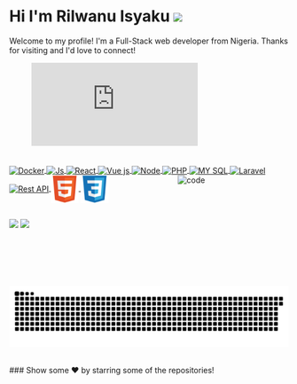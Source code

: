 # Hi I'm Rilwanu Isyaku <img src="https://media.giphy.com/media/hvRJCLFzcasrR4ia7z/giphy.gif" width="25px">
Welcome to my profile! I'm a Full-Stack web developer from Nigeria. Thanks for visiting and I'd love to connect!

<div>
  <a href="https://github.com/Md-shefat-masum">
<!--   <img height="180em" src="https://github-readme-stats.vercel.app/api?username=Md-shefat-masum&show_icons=true&theme=dracula&include_all_commits=true&count_private=true"/>
  <img height="180em" src="https://github-readme-stats.vercel.app/api/top-langs/?username=Md-shefat-masum&layout=compact&langs_count=7&theme=dracula"/> -->
    <figure><embed src="https://wakatime.com/share/@8c212965-ff46-4a88-a097-7c8a1718035a/e499dd8c-9339-4209-9caa-90044529f1cf.svg"></embed></figure>
</div>
<div style="display: inline_block"><br>
      <img align="center" alt="Docker" height="50" width="50" src="https://img.icons8.com/color/search/docker">
    <img align="center" alt="Js" height="50" width="50" src="https://media.bitdegree.org/storage/media/images/2018/12/node-js-interview-questions-logo-2-266x300.png">
    <img align="center" alt="React" height="50" width="50"  src="https://img.icons8.com/officel/144/000000/react.png">
    <img align="center" alt="Vue js" height="50" width="50"  src="https://img.icons8.com/color/search/vue-js">
    <img align="center" alt="Node" height="50" width="50"  src="https://img.icons8.com/color/144/000000/nodejs.png">
    <img align="center" alt="PHP" height="50" width="50"  src="https://upload.wikimedia.org/wikipedia/commons/thumb/3/31/Webysther_20160423_-_Elephpant.svg/1200px-Webysther_20160423_-_Elephpant.svg.png">
    <img align="center" alt="MY SQL" height="50" width="50" src="https://c1.klipartz.com/pngpicture/64/828/sticker-png-mysql-logo-organization-database-database-management-system-theory-implementation-line-circle-thumbnail.png">
    <img align="center" alt="Laravel" height="50" width="50" src="https://upload.wikimedia.org/wikipedia/commons/thumb/9/9a/Laravel.svg/220px-Laravel.svg.png">
    <img align="center" alt="Rest API" height="50" width="50" src="https://nextbigtechnology.com/wp-content/uploads/2018/10/restapi.jpg">
    <img align="center" alt="HTML" height="50" width="50" src="https://raw.githubusercontent.com/devicons/devicon/master/icons/html5/html5-original.svg">
    <img align="center" alt="CSS" height="50" width="50" src="https://raw.githubusercontent.com/devicons/devicon/master/icons/css3/css3-original.svg">
    <img align="right" alt="code" width="200" height="200"  src="https://media.giphy.com/media/KNP5EQE5n2nczSFYpD/giphy.gif">

</div>
  
  ##
 
<div> 
  <a href="[https://twitter.com/RidwanIshaq10]" target="_blank"><img src="https://www.nicepng.com/png/full/67-671228_ways-twitter-logo-with-name.png" target="_blank"></a>
  <a href="[https://www.linkedin.com/in/rilwanu-isyaku-1b709b1a8/]" target="_blank"><img src="https://img.shields.io/badge/-LinkedIn-%230077B5?style=for-the-badge&logo=linkedin&logoColor=white" target="_blank"></a> 
 
  ![Snake animation](https://github.com/Md-shefat-masum/Md-shefat-masum/blob/main/github-user-contribution.svg)
 
</div>

<br />
### Show some ❤️ by starring some of the repositories!
